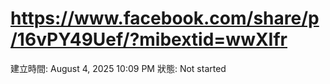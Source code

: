 # https://www.facebook.com/share/p/16vPY49Uef/?mibextid=wwXIfr

建立時間: August 4, 2025 10:09 PM
狀態: Not started